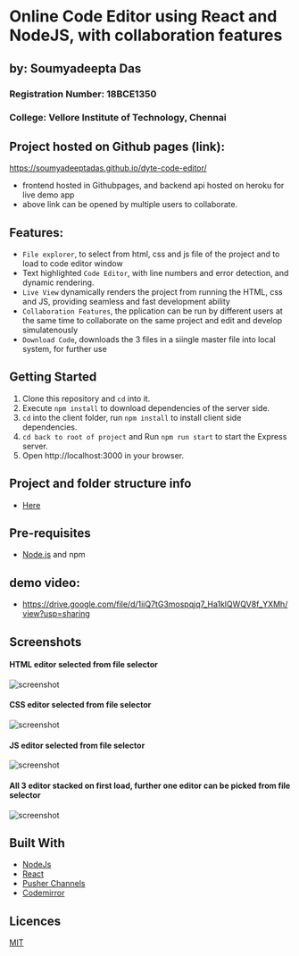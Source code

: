 # Online Code Editor using React and NodeJS, with collaboration features

## by: Soumyadeepta Das
### Registration Number: 18BCE1350
### College: Vellore Institute of Technology, Chennai



## Project hosted on Github pages (link):
https://soumyadeeptadas.github.io/dyte-code-editor/

- frontend hosted in Githubpages, and backend api hosted on heroku for live demo app
- above link can be opened by multiple users to collaborate.



## Features:
- `File explorer`, to select from html, css and js file of the project and to load to code editor window
- Text highlighted `Code Editor`, with line numbers and error detection, and dynamic rendering.
- `Live View` dynamically renders the project from running the HTML, css and JS, providing seamless and fast development ability
- `Collaboration Features`, the pplication can be run by different users at the same time to collaborate on the same project and edit and develop simulatenously
- `Download Code`, downloads the 3 files in a siingle master file into local system, for further use


## Getting Started

1. Clone this repository and `cd` into it.
2. Execute `npm install` to download dependencies of the server side.
3. `cd` into the client folder, run `npm install`  to install client side dependencies.
4. `cd back to root of project` and Run `npm run start` to start the Express server.
6. Open http://localhost:3000 in your browser.


## Project and folder structure info
- [Here](https://github.com/soumyadeeptadas/OnlineCodeEditor-SoumyadeeptaDas-18BCE1350/blob/master/Folder%20Structure%20and%20Information.txt)

## Pre-requisites

- [Node.js](https://nodejs.org/en) and npm


## demo video: 
- https://drive.google.com/file/d/1iiQ7tG3mospqjq7_Ha1klQWQV8f_YXMh/view?usp=sharing

## Screenshots

#### HTML editor selected from file selector
![screenshot](https://github.com/soumyadeeptadas/OnlineCodeEditor-SoumyadeeptaDas-18BCE1350/blob/master/screenshots/Screenshot%20(1365).png)

#### CSS editor selected from file selector
![screenshot](https://github.com/soumyadeeptadas/OnlineCodeEditor-SoumyadeeptaDas-18BCE1350/blob/master/screenshots/Screenshot%20(1366).png)

#### JS editor selected from file selector
![screenshot](https://github.com/soumyadeeptadas/OnlineCodeEditor-SoumyadeeptaDas-18BCE1350/blob/master/screenshots/Screenshot%20(1367).png)

#### All 3 editor stacked on first load, further one editor can be picked from file selector
![screenshot](https://github.com/soumyadeeptadas/OnlineCodeEditor-SoumyadeeptaDas-18BCE1350/blob/master/screenshots/Screenshot%20(1364).png)


## Built With
- [NodeJs](https://nodejs.org)
- [React](https://reactjs.org)
- [Pusher Channels](https://pusher.com/channels)
- [Codemirror](https://codemirror.net/)

## Licences

[MIT](https://opensource.org/licenses/MIT)
